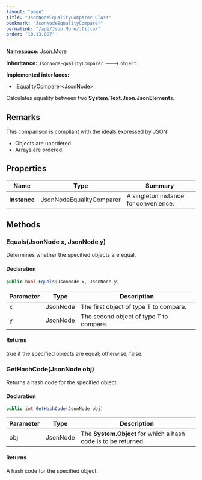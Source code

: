 ```yaml
---
layout: "page"
title: "JsonNodeEqualityComparer Class"
bookmark: "JsonNodeEqualityComparer"
permalink: "/api/Json.More/:title/"
order: "10.13.007"
---
```

**Namespace:** Json.More

**Inheritance:**
`JsonNodeEqualityComparer`
 🡒 
`object`

**Implemented interfaces:**

- IEqualityComparer\<JsonNode\>

Calculates equality between two **System.Text.Json.JsonElement**s.

## Remarks

This comparison is compliant with the ideals expressed by JSON:
            
- Objects are unordered.
- Arrays are ordered.

## Properties

| Name | Type | Summary |
|---|---|---|
| **Instance** | JsonNodeEqualityComparer | A singleton instance for convenience. |

## Methods

### Equals(JsonNode x, JsonNode y)

Determines whether the specified objects are equal.

#### Declaration

```c#
public bool Equals(JsonNode x, JsonNode y)
```

| Parameter | Type | Description |
|---|---|---|
| x | JsonNode | The first object of type T to compare. |
| y | JsonNode | The second object of type T to compare. |


#### Returns

true if the specified objects are equal; otherwise, false.

### GetHashCode(JsonNode obj)

Returns a hash code for the specified object.

#### Declaration

```c#
public int GetHashCode(JsonNode obj)
```

| Parameter | Type | Description |
|---|---|---|
| obj | JsonNode | The **System.Object** for which a hash code is to be returned. |


#### Returns

A hash code for the specified object.

